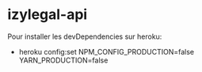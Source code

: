 # izylegal-api

Pour installer les devDependencies sur heroku:
- heroku config:set NPM_CONFIG_PRODUCTION=false YARN_PRODUCTION=false